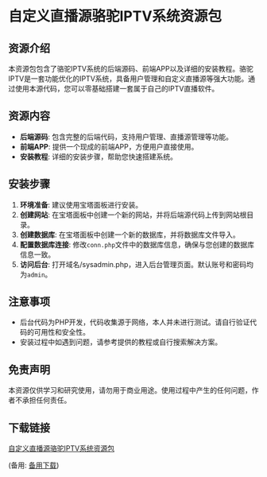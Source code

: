 # 自定义直播源骆驼IPTV系统资源包

## 资源介绍

本资源包包含了骆驼IPTV系统的后端源码、前端APP以及详细的安装教程。骆驼IPTV是一套功能优化的IPTV系统，具备用户管理和自定义直播源等强大功能。通过使用本源代码，您可以零基础搭建一套属于自己的IPTV直播软件。

## 资源内容

- **后端源码**: 包含完整的后端代码，支持用户管理、直播源管理等功能。
- **前端APP**: 提供一个现成的前端APP，方便用户直接使用。
- **安装教程**: 详细的安装步骤，帮助您快速搭建系统。

## 安装步骤

1. **环境准备**: 建议使用宝塔面板进行安装。
2. **创建网站**: 在宝塔面板中创建一个新的网站，并将后端源代码上传到网站根目录。
3. **创建数据库**: 在宝塔面板中创建一个新的数据库，并将数据库文件导入。
4. **配置数据库连接**: 修改`conn.php`文件中的数据库信息，确保与您创建的数据库信息一致。
5. **访问后台**: 打开域名/sysadmin.php，进入后台管理页面。默认账号和密码均为`admin`。

## 注意事项

- 后台代码为PHP开发，代码收集源于网络，本人并未进行测试。请自行验证代码的可用性和安全性。
- 安装过程中如遇到问题，请参考提供的教程或自行搜索解决方案。

## 免责声明

本资源仅供学习和研究使用，请勿用于商业用途。使用过程中产生的任何问题，作者不承担任何责任。

## 下载链接
[自定义直播源骆驼IPTV系统资源包](https://pan.quark.cn/s/9e8aff811ea4) 

(备用: [备用下载](https://pan.baidu.com/s/1c7RfECwsUUlVwUWIWc3S1w?pwd=ess2))
